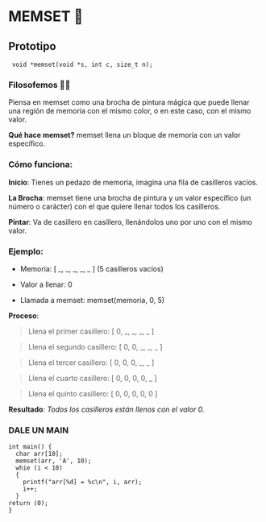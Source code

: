 # MEMSET 🎨
## Prototipo
```  void *memset(void *s, int c, size_t n); ```

### Filosofemos  🚬🌿
Piensa en memset como una brocha de pintura mágica que puede llenar una región de memoria con el 
mismo color, o en este caso, con el mismo valor.

**Qué hace memset?**
memset llena un bloque de memoria con un valor específico.

### Cómo funciona:
**Inicio**: Tienes un pedazo de memoria, imagina una fila de casilleros vacíos.

**La Brocha**: memset tiene una brocha de pintura y un valor específico (un número o carácter) con el que quiere llenar todos los casilleros.

**Pintar**: Va de casillero en casillero, llenándolos uno por uno con el mismo valor.

### Ejemplo:
- Memoria: [ _, _, _, _, _ ] (5 casilleros vacíos)

- Valor a llenar: 0

- Llamada a memset: memset(memoria, 0, 5)

**Proceso**:
>Llena el primer casillero: [ 0, _, _, _, _ ]

>Llena el segundo casillero: [ 0, 0, _, _, _ ]

>Llena el tercer casillero: [ 0, 0, 0, _, _ ]

>Llena el cuarto casillero: [ 0, 0, 0, 0, _ ]

>Llena el quinto casillero: [ 0, 0, 0, 0, 0 ]

**Resultado**:
*Todos los casilleros están llenos con el valor 0.*

### DALE UN MAIN
```
int main() {
  char arr[10];
  memset(arr, 'A', 10);
  whie (i < 10)
  {
    printf("arr[%d] = %c\n", i, arr);
    i++;
  }
return (0);
}
```
